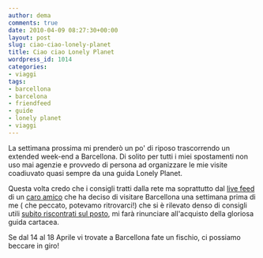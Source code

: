 ```yaml
---
author: dema
comments: true
date: 2010-04-09 08:27:30+00:00
layout: post
slug: ciao-ciao-lonely-planet
title: Ciao ciao Lonely Planet
wordpress_id: 1014
categories:
- viaggi
tags:
- barcellona
- barcelona
- friendfeed
- guide
- lonely planet
- viaggi
---
```


La settimana prossima mi prenderò un po' di riposo trascorrendo un extended week-end a Barcellona. Di solito per tutti i miei spostamenti non uso mai agenzie e provvedo di persona ad organizzare le mie visite coadiuvato quasi sempre da una guida Lonely Planet.

Questa volta credo che i consigli tratti dalla rete ma soprattutto dal [live feed](http://friendfeed.com/palmasco/b4a2f10c/sono-arrivato-barcellona-dopo-un-viaggio) di un [caro amico](http://palmasco.blogs.com/) che ha deciso di visitare Barcellona una settimana prima di me ( che peccato, potevamo ritrovarci!) che si è rilevato denso di consigli utili [subito riscontrati sul posto](http://friendfeed.com/palmasco/f2e90c87/oggi-barcellona-ho-sbagliato-tutto-non-che-sia), mi farà rinunciare all'acquisto della gloriosa guida cartacea.

Se dal 14 al 18 Aprile vi trovate a Barcellona fate un fischio, ci possiamo beccare in giro!
